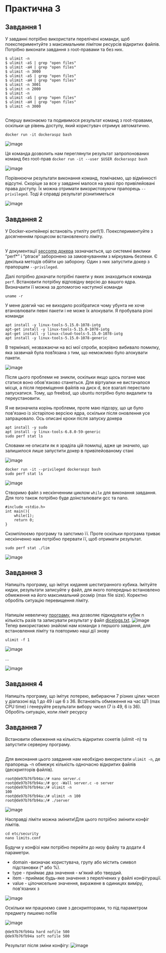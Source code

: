 # Практична 3
## Завдання 1
У завданні потрібно використати перелічені команди, щоб поекспериментуйте з максимальним лімітом ресурсів відкритих файлів. Потрібно виконати завдання з root-правами та без них.
```
$ ulimit -n
$ ulimit -aS | grep "open files"
$ ulimit -aH | grep "open files"
$ ulimit -n 3000
$ ulimit -aS | grep "open files"
$ ulimit -aH | grep "open files"
$ ulimit -n 3001
$ ulimit -n 2000
$ ulimit -n
$ ulimit -aS | grep "open files"
$ ulimit -aH | grep "open files"
$ ulimit -n 3000
```
##

Спершу виконаємо та подивимося результат команд з root-правами, оскільки це рівень доступу, який користувач отримує автоматично.

```docker run -it dockeraspz bash```

![image](https://github.com/user-attachments/assets/b418b8dd-bf68-4645-90cd-65eb63b57e80)

Ця команда дозволить нам переглянути результат запропонованих команд без root-прав
```docker run -it --user $USER dockeraspz bash```

![image](https://github.com/user-attachments/assets/8d84fcd6-5be1-488e-9897-6ae975cb81a0)

Порівнюючи результати виконання команд, помічаємо, що відмінності відсутні. Скоріше за все у завданні малося на увазі про привілейовані права доступу. Їх можна отримати використовуючи прапорець `--privileged`. Тоді й справді результат різнитиметься

![image](https://github.com/user-attachments/assets/bff620af-8c2f-43b5-85d2-bb3be3d3747d)

## Завдання 2

У Docker-контейнері встановіть утиліту perf(1). Поекспериментуйте з досягненням процесом встановленого ліміту.

##
У документації [seccomp докера](https://docs.docker.com/engine/security/seccomp/) зазначається, що системні виклики “perf*” і “ptrace” заборонено за замовчуванням з міркувань безпеки. Є декілька методів обійти цю заборону. Один з них запустити докер з прапорцем `--privileged`.

Далі потрібно докачати потрібні пакети у яких знаходиться команда `perf`. Встановити потрібну відповідну версію до вашого ядра. Визначаити її можна за допомогою наступної команди
```
uname -r
```
У мене довгий час не виходило розібратися чому убунта не хоче втановлювати певні пакети і не може їх алокувати. Я пробувала різні команди

```
apt install -y linux-tools-5.15.0-1078-iotg
apt-get install -y linux-tools-5.15.0-1078-iotg
apt-get install -y linux-cloud-tools-5.15.0-1078-iotg
apt install -y linux-tools-5.15.0-1078-generic
```
В терміналі, незважаючи на всі мої спроби, всерівно вибивало помилку, яка зазвичай була пов1язана з тим, що неможливо було алокувати пакети.

![image](https://github.com/user-attachments/assets/98c082b0-c531-497a-bbe7-c3488a44c8e4)

Після цього проблеми не зникли, оскільки якщо щось погане має статися воно обов'язково станеться. Для віртуалки не вистачалося місця, а після переміщення файлів на диск d, все взагалі перестало запускатися. Тому, що freebsd, що ubuntu потрібно було видалити та переустановити.

Я не визначила корінь проблеми, проте маю підозру, що це було пов'язано із зістарілою версією ядра, оскільки після оновлення усе запрацювало. Ось описані кроки після запуску докера

```
apt install -y sudo
apt install -y linux-tools-6.8.0-59-generic
sudo perf stat ls

```
Словами не описати як я зраділа цій помилці, адже це значило, що залишилося лише запустити докер в привілейованому стані

![image](https://github.com/user-attachments/assets/1b4a06bd-3165-465d-840c-782fe4d747ce)

```
docker run -it --privileged dockeraspz bash
sudo perf stat ls
```

![image](https://github.com/user-attachments/assets/9e7847c3-32c4-48f7-9f6b-212f198ad271)

Створимо файл з нескінченним циклом `while` для виконання завдання. Для того також потрібно буде доінсталювати gcc та nano.
```
#include <stdio.h>
int main(){
    while(1);
    return 0;
}
```
Скомпілюємо програму та запстимо її. Проте оскільки програма триває нескінченно нам потрібно прервати її, щоб отримати результат.
```
sudo perf stat ./lim
```

![image](https://github.com/user-attachments/assets/a80f944e-b1e9-4bcc-b250-b155cc606059)

## Завдання 3

Напишіть програму, що імітує кидання шестигранного кубика. Імітуйте кидки, результати записуйте у файл, для якого попередньо встановлено обмеження на його максимальний розмір (max file size). Коректно обробіть ситуацію перевищення ліміту.
##
Напишім невеличку [програму](https://github.com/pterodaCh/aspz/blob/main/practice_3/dices.c), яка дозволяє підкидувати кубик n кількість разів та записувати результат у файл [dicelogs.txt](https://github.com/pterodaCh/aspz/tree/main/practice_3). 
![image](https://github.com/user-attachments/assets/11bc683f-f86d-4f0a-99b8-cb17f713336f)
Тепер використаємо знайомі нам команди з першого завдання, для встановлення ліміту та повторимо наші дії знову
```
ulimit -f 1
```
![image](https://github.com/user-attachments/assets/26fed209-c79e-4c36-9dc3-b191951b5cff)

...

![image](https://github.com/user-attachments/assets/98f2e7d3-dd9f-45ff-8b4e-594cb6ad55f7)

## Завдання 4

Напишіть програму, що імітує лотерею, вибираючи 7 різних цілих чисел у діапазоні від 1 до 49 і ще 6 з 36. Встановіть обмеження на час ЦП (max CPU time) і генеруйте результати вибору чисел (7 із 49, 6 із 36). Обробіть ситуацію, коли ліміт ресурсу 
##

## Завдання 7

Встановити обмеження на кількість відкритих сокетів (ulimit -n) та запустити серверну програму.
##

Для виконання цього завдання нам необхідно використати `ulimit -n`, де прапорець -n обмежує кількість одночасно відкритих файлів (дескрипторів файлів).

```
root@de97b76fb94a:/# nano server.c 
root@de97b76fb94a:/# gcc -Wall server.c -o server
root@de97b76fb94a:/# ulimit -n    
100
root@de97b76fb94a:/# ulimit -n 100
root@de97b76fb94a:/# ./server 
```
![image](https://github.com/user-attachments/assets/335d5c0e-a669-4d9a-85f0-8972142424ff)

Насправді ліміти можна змінити!Для цього потрібно змінити конфіг лімітів.
```
cd etc/security
nano limits.conf
```
Будучи у конфізі нам потрібно перейти до низу файлу та додати 4 параметри. 
* domain -визначає користувача, групу або містить символ підстановки (* або %).
* type - приймає два значення - м'який або твердий.
* item - приймає будь-яке значення з перелічених у файлі конфігурації.
* value - цілочисельне значення, виражене в одиницях виміру, пов'язаних з <item>
  
![image](https://github.com/user-attachments/assets/007cbd39-755b-4055-b47f-3ad8e912e8ca)

Оскільки ми працюємо саме з дескрипторами, то під параметром предмету пишемо nofile

![image](https://github.com/user-attachments/assets/5104a20c-5915-44de-9a13-7931fdaaad05)

```
@de97b76fb94a hard nofile 500
@de97b76fb94a soft nofile 500
```
Результат після зміни конфігу:
![image](https://github.com/user-attachments/assets/e6e63a39-cfa3-450e-90c1-1ab3ef8295b7)


